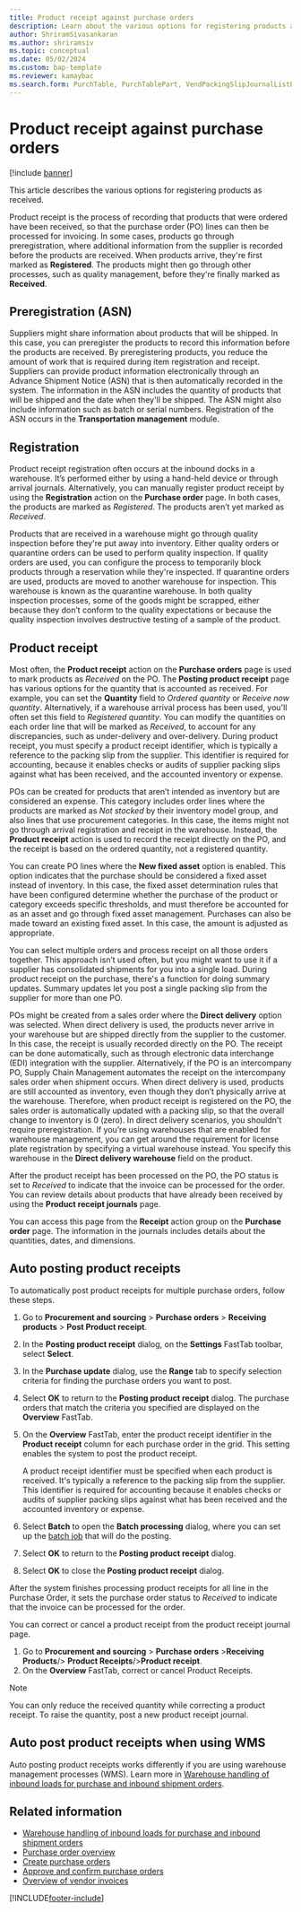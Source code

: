 ```yaml
---
title: Product receipt against purchase orders
description: Learn about the various options for registering products as received, including an outline on preregistration and registration.
author: ShriramSivasankaran
ms.author: shriramsiv
ms.topic: conceptual
ms.date: 05/02/2024
ms.custom: bap-template
ms.reviewer: kamaybac
ms.search.form: PurchTable, PurchTablePart, VendPackingSlipJournalListPage, VendPackingSlipJournal
---
```


# Product receipt against purchase orders

[!include [banner](../includes/banner.md)]

This article describes the various options for registering products as received.

Product receipt is the process of recording that products that were ordered have been received, so that the purchase order (PO) lines can then be processed for invoicing. In some cases, products go through preregistration, where additional information from the supplier is recorded before the products are received. When products arrive, they're first marked as **Registered**. The products might then go through other processes, such as quality management, before they're finally marked as **Received**.

## Preregistration (ASN)

Suppliers might share information about products that will be shipped. In this case, you can preregister the products to record this information before the products are received. By preregistering products, you reduce the amount of work that is required during item registration and receipt. Suppliers can provide product information electronically through an Advance Shipment Notice (ASN) that is then automatically recorded in the system. The information in the ASN includes the quantity of products that will be shipped and the date when they'll be shipped. The ASN might also include information such as batch or serial numbers. Registration of the ASN occurs in the **Transportation management** module.

## Registration

Product receipt registration often occurs at the inbound docks in a warehouse. It’s performed either by using a hand-held device or through arrival journals. Alternatively, you can manually register product receipt by using the **Registration** action on the **Purchase order** page. In both cases, the products are marked as *Registered*. The products aren’t yet marked as *Received*.  

Products that are received in a warehouse might go through quality inspection before they're put away into inventory. Either quality orders or quarantine orders can be used to perform quality inspection. If quality orders are used, you can configure the process to temporarily block products through a reservation while they're inspected. If quarantine orders are used, products are moved to another warehouse for inspection. This warehouse is known as the quarantine warehouse. In both quality inspection processes, some of the goods might be scrapped, either because they don’t conform to the quality expectations or because the quality inspection involves destructive testing of a sample of the product.

## Product receipt

Most often, the **Product receipt** action on the **Purchase orders** page is used to mark products as *Received* on the PO. The **Posting product receipt** page has various options for the quantity that is accounted as received. For example, you can set the **Quantity** field to *Ordered quantity* or *Receive now quantity*. Alternatively, if a warehouse arrival process has been used, you'll often set this field to *Registered quantity*. You can modify the quantities on each order line that will be marked as *Received*, to account for any discrepancies, such as under-delivery and over-delivery. During product receipt, you must specify a product receipt identifier, which is typically a reference to the packing slip from the supplier. This identifier is required for accounting, because it enables checks or audits of supplier packing slips against what has been received, and the accounted inventory or expense.  

POs can be created for products that aren’t intended as inventory but are considered an expense. This category includes order lines where the products are marked as *Not stocked* by their inventory model group, and also lines that use procurement categories. In this case, the items might not go through arrival registration and receipt in the warehouse. Instead, the **Product receipt** action is used to record the receipt directly on the PO, and the receipt is based on the ordered quantity, not a registered quantity.  

You can create PO lines where the **New fixed asset** option is enabled. This option indicates that the purchase should be considered a fixed asset instead of inventory. In this case, the fixed asset determination rules that have been configured determine whether the purchase of the product or category exceeds specific thresholds, and must therefore be accounted for as an asset and go through fixed asset management. Purchases can also be made toward an existing fixed asset. In this case, the amount is adjusted as appropriate.  

You can select multiple orders and process receipt on all those orders together. This approach isn’t used often, but you might want to use it if a supplier has consolidated shipments for you into a single load. During product receipt on the purchase, there's a function for doing summary updates. Summary updates let you post a single packing slip from the supplier for more than one PO.  

POs might be created from a sales order where the **Direct delivery** option was selected. When direct delivery is used, the products never arrive in your warehouse but are shipped directly from the supplier to the customer. In this case, the receipt is usually recorded directly on the PO. The receipt can be done automatically, such as through electronic data interchange (EDI) integration with the supplier. Alternatively, if the PO is an intercompany PO, Supply Chain Management automates the receipt on the intercompany sales order when shipment occurs. When direct delivery is used, products are still accounted as inventory, even though they don’t physically arrive at the warehouse. Therefore, when product receipt is registered on the PO, the sales order is automatically updated with a packing slip, so that the overall change to inventory is 0 (zero). In direct delivery scenarios, you shouldn't require preregistration. If you’re using warehouses that are enabled for warehouse management, you can get around the requirement for license plate registration by specifying a virtual warehouse instead. You specify this warehouse in the **Direct delivery warehouse** field on the product.

After the product receipt has been processed on the PO, the PO status is set to *Received* to indicate that the invoice can be processed for the order. You can review details about products that have already been received by using the **Product receipt journals** page.  

You can access this page from the **Receipt** action group on the **Purchase order** page. The information in the journals includes details about the quantities, dates, and dimensions.

## Auto posting product receipts

To automatically post product receipts for multiple purchase orders, follow these steps.

1. Go to **Procurement and sourcing** \> **Purchase orders** \> **Receiving products** \> **Post Product receipt**.
1. In the **Posting product receipt** dialog, on the **Settings** FastTab toolbar, select **Select**.
1. In the **Purchase update** dialog, use the **Range** tab to specify selection criteria for finding the purchase orders you want to post.
1. Select **OK** to return to the **Posting product receipt** dialog. The purchase orders that match the criteria you specified are displayed on the **Overview** FastTab.
1. On the **Overview** FastTab, enter the product receipt identifier in the **Product receipt** column for each purchase order in the grid. This setting enables the system to post the product receipt.

    A product receipt identifier must be specified when each product is received. It's typically a reference to the packing slip from the supplier. This identifier is required for accounting because it enables checks or audits of supplier packing slips against what has been received and the accounted inventory or expense. <!-- KFM: I think this comment belongs here, but I'm  not sure. Please confirm or move it again. -->

1. Select **Batch** to open the **Batch processing** dialog, where you can set up the [batch job](../../fin-ops-core/dev-itpro/sysadmin/batch-processing-overview.md) that will do the posting.

1. Select **OK** to return to the **Posting product receipt** dialog.
1. Select **OK** to close the **Posting product receipt** dialog.

After the system finishes processing product receipts for all line in the Purchase Order, it sets the purchase order status to *Received* to indicate that the invoice can be processed for the order.

You can correct or cancel a product receipt from the product receipt journal page.

1. Go to **Procurement and sourcing** \> **Purchase orders** \>**Receiving Products**/> **Product Receipts**/>**Product receipt**.
1. On the **Overview** FastTab, correct or cancel Product Receipts.

> [!NOTE]
> You can only reduce the received quantity while correcting a product receipt. To raise the quantity, post a new product receipt journal.

## Auto post product receipts when using WMS

Auto posting product receipts works differently if you are using warehouse management processes (WMS). Learn more in [Warehouse handling of inbound loads for purchase and inbound shipment orders](../warehousing/inbound-load-handling.md).

## Related information

- [Warehouse handling of inbound loads for purchase and inbound shipment orders](../warehousing/inbound-load-handling.md)
- [Purchase order overview](purchase-order-overview.md)
- [Create purchase orders](purchase-order-creation.md)
- [Approve and confirm purchase orders](purchase-order-approval-confirmation.md)
- [Overview of vendor invoices](../../finance/accounts-payable/vendor-invoices-overview.md)

[!INCLUDE[footer-include](../../includes/footer-banner.md)]
